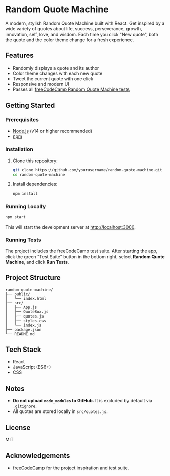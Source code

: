 # Random Quote Machine

A modern, stylish Random Quote Machine built with React. Get inspired by a wide variety of quotes about life, success, perseverance, growth, innovation, self, love, and wisdom. Each time you click "New quote", both the quote and the color theme change for a fresh experience.

## Features
- Randomly displays a quote and its author
- Color theme changes with each new quote
- Tweet the current quote with one click
- Responsive and modern UI
- Passes all [freeCodeCamp Random Quote Machine tests](https://freecodecamp.org/learn/front-end-development-libraries/front-end-development-libraries-projects/build-a-random-quote-machine)


## Getting Started

### Prerequisites
- [Node.js](https://nodejs.org/) (v14 or higher recommended)
- [npm](https://www.npmjs.com/)

### Installation
1. Clone this repository:
   ```bash
   git clone https://github.com/yourusername/random-quote-machine.git
   cd random-quote-machine
   ```
2. Install dependencies:
   ```bash
   npm install
   ```

### Running Locally
```bash
npm start
```
This will start the development server at [http://localhost:3000](http://localhost:3000).

### Running Tests
The project includes the freeCodeCamp test suite. After starting the app, click the green "Test Suite" button in the bottom right, select **Random Quote Machine**, and click **Run Tests**.

## Project Structure
```
random-quote-machine/
├── public/
│   └── index.html
├── src/
│   ├── App.js
│   ├── QuoteBox.js
│   ├── quotes.js
│   ├── styles.css
│   └── index.js
├── package.json
└── README.md
```

## Tech Stack
- React
- JavaScript (ES6+)
- CSS

## Notes
- **Do not upload `node_modules` to GitHub.** It is excluded by default via `.gitignore`.
- All quotes are stored locally in `src/quotes.js`.

## License
MIT

## Acknowledgements
- [freeCodeCamp](https://freecodecamp.org/) for the project inspiration and test suite. 
